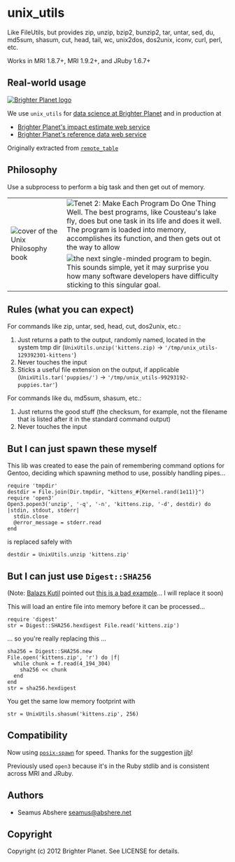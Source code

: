 # unix_utils

Like FileUtils, but provides zip, unzip, bzip2, bunzip2, tar, untar, sed, du, md5sum, shasum, cut, head, tail, wc, unix2dos, dos2unix, iconv, curl, perl, etc.

Works in MRI 1.8.7+, MRI 1.9.2+, and JRuby 1.6.7+

## Real-world usage

<p><a href="http://brighterplanet.com"><img src="https://s3.amazonaws.com/static.brighterplanet.com/assets/logos/flush-left/inline/green/rasterized/brighter_planet-160-transparent.png" alt="Brighter Planet logo"/></a></p>

We use `unix_utils` for [data science at Brighter Planet](http://brighterplanet.com/research) and in production at

* [Brighter Planet's impact estimate web service](http://impact.brighterplanet.com)
* [Brighter Planet's reference data web service](http://data.brighterplanet.com)

Originally extracted from [`remote_table`](https://github.com/seamusabshere/remote_table)

## Philosophy

Use a subprocess to perform a big task and then get out of memory.

<table>
  <tr>
    <td rowspan="2"><img src="https://github.com/seamusabshere/unix_utils/raw/master/unix-philosophy-cover.png" alt="cover of the Unix Philosophy book" /></td>
    <td><img src="https://github.com/seamusabshere/unix_utils/raw/master/unix-philosophy-quote-pg1.png" alt="Tenet 2: Make Each Program Do One Thing Well. The best programs, like Cousteau's lake fly, does but one task in its life and does it well. The program is loaded into memory, accomplishes its function, and then gets out ot the way to allow" /></td>
  </tr>
  <tr>
    <td><img src="https://github.com/seamusabshere/unix_utils/raw/master/unix-philosophy-quote-pg2.png" alt="the next single-minded program to begin. This sounds simple, yet it may surprise you how many software developers have difficulty sticking to this singular goal." /></td>
  </tr>
</table>

## Rules (what you can expect)

For commands like zip, untar, sed, head, cut, dos2unix, etc.:

1. Just returns a path to the output, randomly named, located in the system tmp dir (`UnixUtils.unzip('kittens.zip)` &rarr; `'/tmp/unix_utils-129392301-kittens'`)
2. Never touches the input
3. Sticks a useful file extension on the output, if applicable (`UnixUtils.tar('puppies/')` &rarr; `'/tmp/unix_utils-99293192-puppies.tar'`)

For commands like du, md5sum, shasum, etc.:

1. Just returns the good stuff (the checksum, for example, not the filename that is listed after it in the standard command output)
2. Never touches the input

## But I can just spawn these myself

This lib was created to ease the pain of remembering command options for Gentoo, deciding which spawning method to use, possibly handling pipes...

    require 'tmpdir'
    destdir = File.join(Dir.tmpdir, "kittens_#{Kernel.rand(1e11)}")
    require 'open3'
    Open3.popen3('unzip', '-q', '-n', 'kittens.zip, '-d', destdir) do |stdin, stdout, stderr|
      stdin.close
      @error_message = stderr.read
    end

is replaced safely with

    destdir = UnixUtils.unzip 'kittens.zip'

## But I can just use `Digest::SHA256`

(Note: [Balazs Kutil](https://github.com/bkutil) pointed out [this is a bad example](https://gist.github.com/1950707)... I will replace it soon)

This will load an entire file into memory before it can be processed...

    require 'digest'
    str = Digest::SHA256.hexdigest File.read('kittens.zip')

... so you're really replacing this ...

    sha256 = Digest::SHA256.new
    File.open('kittens.zip', 'r') do |f|
      while chunk = f.read(4_194_304)
        sha256 << chunk
      end
    end
    str = sha256.hexdigest

You get the same low memory footprint with

    str = UnixUtils.shasum('kittens.zip', 256)

## Compatibility

Now using [`posix-spawn`](https://github.com/rtomayko/posix-spawn) for speed. Thanks for the suggestion [jjb](https://github.com/jjb)!

Previously used `open3` because it's in the Ruby stdlib and is consistent across MRI and JRuby.

## Authors

* Seamus Abshere <seamus@abshere.net>

## Copyright

Copyright (c) 2012 Brighter Planet. See LICENSE for details.

